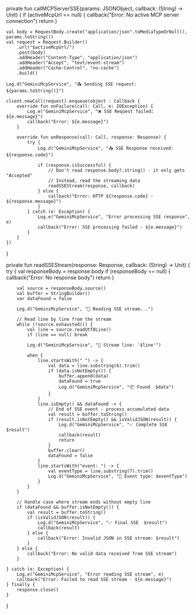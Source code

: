 private fun callMCPServerSSE(params: JSONObject, callback: (String) -> Unit) {
    if (activeMcpUrl == null) {
        callback("Error: No active MCP server connection")
        return
    }
    
    val body = RequestBody.create("application/json".toMediaTypeOrNull(), params.toString())
    val request = Request.Builder()
        .url("$activeMcpUrl/")
        .post(body)
        .addHeader("Content-Type", "application/json")
        .addHeader("Accept", "text/event-stream")
        .addHeader("Cache-Control", "no-cache")
        .build()
    
    Log.d("GeminiMcpService", "📤 Sending SSE request: ${params.toString()}")
    
    client.newCall(request).enqueue(object : Callback {
        override fun onFailure(call: Call, e: IOException) {
            Log.e("GeminiMcpService", "❌ SSE Request failed: ${e.message}")
            callback("Error: ${e.message}")
        }
        
        override fun onResponse(call: Call, response: Response) {
            try {
                Log.d("GeminiMcpService", "📥 SSE Response received: ${response.code}")
                
                if (response.isSuccessful) {
                    // Don't read response.body?.string() - it only gets "Accepted"
                    // Instead, read the streaming data
                    readSSEStream(response, callback)
                } else {
                    callback("Error: HTTP ${response.code} - ${response.message}")
                }
            } catch (e: Exception) {
                Log.e("GeminiMcpService", "Error processing SSE response", e)
                callback("Error: SSE processing failed - ${e.message}")
            }
        }
    })
}

private fun readSSEStream(response: Response, callback: (String) -> Unit) {
    try {
        val responseBody = response.body
        if (responseBody == null) {
            callback("Error: No response body")
            return
        }
        
        val source = responseBody.source()
        val buffer = StringBuilder()
        var dataFound = false
        
        Log.d("GeminiMcpService", "📖 Reading SSE stream...")
        
        // Read line by line from the stream
        while (!source.exhausted()) {
            val line = source.readUtf8Line()
            if (line == null) break
            
            Log.d("GeminiMcpService", "📄 Stream line: '$line'")
            
            when {
                line.startsWith(" ") -> {
                    val data = line.substring(6).trim()
                    if (data.isNotEmpty()) {
                        buffer.append(data)
                        dataFound = true
                        Log.d("GeminiMcpService", "📦 Found  $data")
                    }
                }
                line.isEmpty() && dataFound -> {
                    // End of SSE event - process accumulated data
                    val result = buffer.toString()
                    if (result.isNotEmpty() && isValidJSON(result)) {
                        Log.d("GeminiMcpService", "✅ Complete SSE  $result")
                        callback(result)
                        return
                    }
                    buffer.clear()
                    dataFound = false
                }
                line.startsWith("event: ") -> {
                    val eventType = line.substring(7).trim()
                    Log.d("GeminiMcpService", "🎯 Event type: $eventType")
                }
            }
        }
        
        // Handle case where stream ends without empty line
        if (dataFound && buffer.isNotEmpty()) {
            val result = buffer.toString()
            if (isValidJSON(result)) {
                Log.d("GeminiMcpService", "✅ Final SSE  $result")
                callback(result)
            } else {
                callback("Error: Invalid JSON in SSE stream: $result")
            }
        } else {
            callback("Error: No valid data received from SSE stream")
        }
        
    } catch (e: Exception) {
        Log.e("GeminiMcpService", "Error reading SSE stream", e)
        callback("Error: Failed to read SSE stream - ${e.message}")
    } finally {
        response.close()
    }
}
